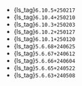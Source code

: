 - {ls_tag}`6.10.5+250217`
- {ls_tag}`6.10.4+250210`
- {ls_tag}`6.10.3+250203`
- {ls_tag}`6.10.2+250127`
- {ls_tag}`6.10.1+250120`
- {ls_tag}`5.6.68+240625`
- {ls_tag}`5.6.67+240612`
- {ls_tag}`5.6.66+240604`
- {ls_tag}`5.6.65+240522`
- {ls_tag}`5.6.63+240508`
